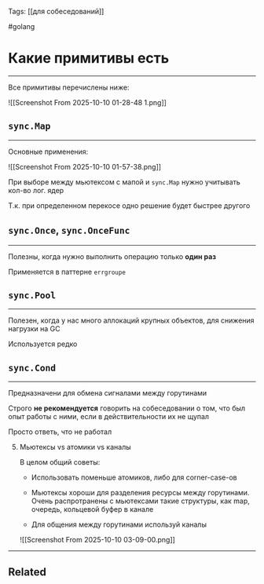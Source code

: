 Tags: [[для собеседований]]

#golang 



# Какие примитивы есть
---



Все примитивы перечислены ниже:

![[Screenshot From 2025-10-10 01-28-48 1.png]]



## `sync.Map`
---


Основные применения:

![[Screenshot From 2025-10-10 01-57-38.png]]


При выборе между мьютексом с мапой и `sync.Map` нужно учитывать кол-во лог. ядер

Т.к. при определенном перекосе одно решение будет быстрее другого



## `sync.Once`, `sync.OnceFunc`
---


Полезны, когда нужно выполнить операцию только **один раз**

Применяется в паттерне `errgroupe`



## `sync.Pool`
---


Полезен, когда у нас много аллокаций крупных объектов, для снижения нагрузки на GC

Используется редко



## `sync.Cond`
---


Предназначени для обмена сигналами между горутинами

Строго **не рекомендуется** говорить на собеседовании о том, что был опыт работы с ними, если в действительности их не щупал

Просто ответь, что не работал



5. Мьютексы vs атомики vs каналы

	В целом общий советы:  
	
	- Использовать поменьше атомиков, либо для corner-case-ов
	
	- Мьютексы хороши для разделения ресурсы между горутинами. Очень распротранены c мьютексами такие структуры, как map, очередь, кольцевой буфер в канале
	
	- Для общения между горутинами используй каналы
	
	![[Screenshot From 2025-10-10 03-09-00.png]]


---


## Related


